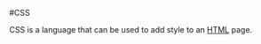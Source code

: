 #CSS

<p>CSS is a language that can be used to add style to an <a href="/wiki/HTML">HTML</a> page.</p>
